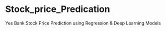 # Stock_price_Predication
Yes Bank Stock Price Prediction using Regression &amp; Deep Learning Models

